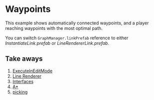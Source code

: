 # Waypoints

This example shows automatically connected waypoints, and a player reaching waypoints with the most optimal path.

You can switch `GraphManager.linkPrefab` reference to either _InstantiateLink.prefab_ or _LineRendererLink.prefab_.

## Take aways

1. [ExecuteInEditMode](http://docs.unity3d.com/ScriptReference/ExecuteInEditMode.html)
2. [Line Renderer](http://docs.unity3d.com/Manual/class-LineRenderer.html)
3. [Interfaces](https://msdn.microsoft.com/en-us/library/ms173156.aspx)
4. [A*](https://en.wikipedia.org/wiki/A*_search_algorithm)
5. [picking](http://docs.unity3d.com/ScriptReference/Camera.ScreenPointToRay.html)
